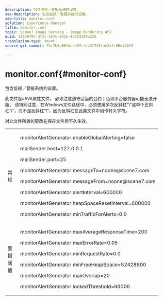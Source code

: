 ```yaml
---
description: 包含监视／警报系统的设置。
seo-description: 包含监视／警报系统的设置。
seo-title: monitor.conf
solution: Experience Manager
title: monitor.conf
topic: Scene7 Image Serving - Image Rendering API
uuid: 31949797-df2c-4b7c-841b-4c623299a228
translation-type: tm+mt
source-git-commit: 7bc7b3a86fbcdc57cfdc31745fae3afc06e44b15

---
```



# monitor.conf{#monitor-conf}

包含监视／警报系统的设置。

此文件是JAVA属性文件。 必须注意遵守适当的公约；否则平台服务器可能无法开始。 请特别注意，在Windows文件路径中，必须使用多次反斜杠“\\”或单个正斜杠“/”，而不是反斜杠“\”，因为反斜杠在此类文件中用作转义字符。

对此文件所做的更改在保存文件后不久生效。

<table id="simpletable_91557E1162FF4FEC8BE1722D6656CFEE"> 
 <tr class="strow"> 
  <td class="stentry"> <p>常规 </p> </td> 
  <td class="stentry"> <p> <span class="codeph"> monitorAlertGenerator.enableGlobalAlerting=false </span> </p> <p> <span class="codeph"> mailSender.host=127.0.0.1 </span> </p> <p> <span class="codeph"> mailSender.port=25 </span> </p> <p> <span class="codeph"> monitorAlertGenerator.messageTo=noone@scene7.com </span> </p> <p> <span class="codeph"> monitorAlertGenerator.messageFrom=noone@scene7.com </span> </p> <p> <span class="codeph"> monitorAlertGenerator.alertInterval=600000 </span> </p> <p> <span class="codeph"> monitorAlertGenerator.heapSpaceResetInterval=600000 </span> </p> <p> <span class="codeph"> monitorAlertGenerator.minTrafficForAlerts=0.0 </span> </p> </td> 
 </tr> 
 <tr class="strow"> 
  <td class="stentry"> <p>警报阈值 </p> </td> 
  <td class="stentry"> <p> monitorAlertGenerator.maxAverageResponseTime=200 </p> <p> monitorAlertGenerator.maxErrorRate=0.05 </p> <p> monitorAlertGenerator.minRequestRate=0.0 </p> <p> monitorAlertGenerator.minFreeHeapSpace=52428800 </p> <p> monitorAlertGenerator.maxOverlap=20 </p> <p> monitorAlertGenerator.lockedThreshold=60000 </p> </td> 
 </tr> 
</table>

